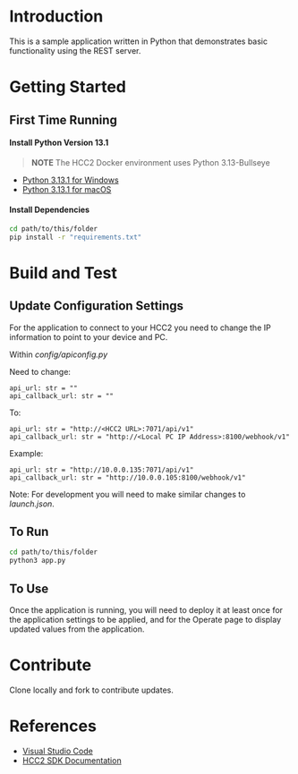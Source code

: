 # Introduction 
This is a sample application written in Python that demonstrates basic functionality using the REST server.

# Getting Started

## First Time Running
#### **Install Python Version 13.1**
> **NOTE** The HCC2 Docker environment uses Python 3.13-Bullseye
- [Python 3.13.1 for Windows](https://www.python.org/downloads/windows/)
- [Python 3.13.1 for macOS](https://www.python.org/downloads/macos/)

#### **Install Dependencies**
```bash
cd path/to/this/folder
pip install -r "requirements.txt"
```

# Build and Test

## **Update Configuration Settings**
For the application to connect to your HCC2 you need to change the IP information to point to your device and PC.

Within *config/apiconfig.py*

Need to change:

```
api_url: str = ""
api_callback_url: str = ""
```
To:

```
api_url: str = "http://<HCC2 URL>:7071/api/v1"
api_callback_url: str = "http://<Local PC IP Address>:8100/webhook/v1"
```
	
Example:

```
api_url: str = "http://10.0.0.135:7071/api/v1"
api_callback_url: str = "http://10.0.0.105:8100/webhook/v1"
```

Note: For development you will need to make similar changes to *launch.json*.

## To Run
```bash
cd path/to/this/folder
python3 app.py
```
## To Use
Once the application is running, you will need to deploy it at least once for the application settings to be applied, and for the Operate page to display updated values from the application.

# Contribute
Clone locally and fork to contribute updates.

# References
- [Visual Studio Code](https://github.com/Microsoft/vscode)
- [HCC2 SDK Documentation](https://edgesdk.sensiadigital.net/)